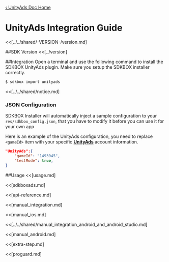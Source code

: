 [&#8249; UnityAds Doc Home](./)

<h1>UnityAds Integration Guide</h1>
<<[../../shared/-VERSION-/version.md]

##SDK Version
<<[../version]

##Integration
Open a terminal and use the following command to install the SDKBOX UnityAds plugin. Make sure you setup the SDKBOX installer correctly.
```bash
$ sdkbox import unityads
```

<<[../../shared/notice.md]

<!--## Configuration
<<[../../shared/sdkbox_cloud.md]
<<[../../shared/remote_application_config.md]-->

### JSON Configuration
SDKBOX Installer will automatically inject a sample configuration to your `res/sdkbox_config.json`, that you have to modify it before you can use it for your own app

Here is an example of the UnityAds configuration, you need to replace `<gameId>` item with your specific [__UnityAds__](https://unityads.unity3d.com/admin/) account information.
```json
"UnityAds":{
    "gameId": "1493045",
    "testMode": true,
}
```

<!--<<[sdkbox-config-encrypt.md]-->

##Usage
<<[usage.md]

<<[sdkboxads.md]

<<[api-reference.md]

<<[manual_integration.md]

<<[manual_ios.md]

<<[../../shared/manual_integration_android_and_android_studio.md]

<<[manual_android.md]

<<[extra-step.md]

<<[proguard.md]
